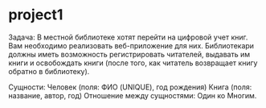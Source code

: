 # project1

Задача:
В местной библиотеке хотят перейти на цифровой учет книг. Вам необходимо реализовать веб-приложение для них. Библиотекари должны иметь возможность регистрировать читателей, выдавать им книги и освобождать книги (после того, как читатель возвращает книгу обратно в библиотеку).

Сущности:
Человек (поля: ФИО (UNIQUE), год рождения) Книга (поля: название, автор, год)
Отношение между сущностями: Один ко Многим.
